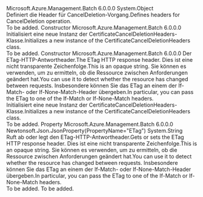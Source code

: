 <Type Name="CertificateCancelDeletionHeaders" FullName="Microsoft.Azure.Management.Batch.Models.CertificateCancelDeletionHeaders">
  <TypeSignature Language="C#" Value="public class CertificateCancelDeletionHeaders" />
  <TypeSignature Language="ILAsm" Value=".class public auto ansi beforefieldinit CertificateCancelDeletionHeaders extends System.Object" />
  <TypeSignature Language="DocId" Value="T:Microsoft.Azure.Management.Batch.Models.CertificateCancelDeletionHeaders" />
  <TypeSignature Language="VB.NET" Value="Public Class CertificateCancelDeletionHeaders" />
  <TypeSignature Language="F#" Value="type CertificateCancelDeletionHeaders = class" />
  <AssemblyInfo>
    <AssemblyName>Microsoft.Azure.Management.Batch</AssemblyName>
    <AssemblyVersion>6.0.0.0</AssemblyVersion>
  </AssemblyInfo>
  <Base>
    <BaseTypeName>System.Object</BaseTypeName>
  </Base>
  <Interfaces />
  <Docs>
    <summary>
            <span data-ttu-id="8b7cd-101">Definiert die Header für CancelDeletion-Vorgang.</span><span class="sxs-lookup"><span data-stu-id="8b7cd-101">Defines headers for CancelDeletion operation.</span></span>
            </summary>
    <remarks>To be added.</remarks>
  </Docs>
  <Members>
    <Member MemberName=".ctor">
      <MemberSignature Language="C#" Value="public CertificateCancelDeletionHeaders ();" />
      <MemberSignature Language="ILAsm" Value=".method public hidebysig specialname rtspecialname instance void .ctor() cil managed" />
      <MemberSignature Language="DocId" Value="M:Microsoft.Azure.Management.Batch.Models.CertificateCancelDeletionHeaders.#ctor" />
      <MemberSignature Language="VB.NET" Value="Public Sub New ()" />
      <MemberType>Constructor</MemberType>
      <AssemblyInfo>
        <AssemblyName>Microsoft.Azure.Management.Batch</AssemblyName>
        <AssemblyVersion>6.0.0.0</AssemblyVersion>
      </AssemblyInfo>
      <Parameters />
      <Docs>
        <summary>
            <span data-ttu-id="8b7cd-102">Initialisiert eine neue Instanz der CertificateCancelDeletionHeaders-Klasse.</span><span class="sxs-lookup"><span data-stu-id="8b7cd-102">Initializes a new instance of the CertificateCancelDeletionHeaders class.</span></span>
            </summary>
        <remarks>To be added.</remarks>
      </Docs>
    </Member>
    <Member MemberName=".ctor">
      <MemberSignature Language="C#" Value="public CertificateCancelDeletionHeaders (string eTag = null);" />
      <MemberSignature Language="ILAsm" Value=".method public hidebysig specialname rtspecialname instance void .ctor(string eTag) cil managed" />
      <MemberSignature Language="DocId" Value="M:Microsoft.Azure.Management.Batch.Models.CertificateCancelDeletionHeaders.#ctor(System.String)" />
      <MemberSignature Language="VB.NET" Value="Public Sub New (Optional eTag As String = null)" />
      <MemberSignature Language="F#" Value="new Microsoft.Azure.Management.Batch.Models.CertificateCancelDeletionHeaders : string -&gt; Microsoft.Azure.Management.Batch.Models.CertificateCancelDeletionHeaders" Usage="new Microsoft.Azure.Management.Batch.Models.CertificateCancelDeletionHeaders eTag" />
      <MemberType>Constructor</MemberType>
      <AssemblyInfo>
        <AssemblyName>Microsoft.Azure.Management.Batch</AssemblyName>
        <AssemblyVersion>6.0.0.0</AssemblyVersion>
      </AssemblyInfo>
      <Parameters>
        <Parameter Name="eTag" Type="System.String" />
      </Parameters>
      <Docs>
        <param name="eTag"><span data-ttu-id="8b7cd-103">Der ETag-HTTP-Antwortheader.</span><span class="sxs-lookup"><span data-stu-id="8b7cd-103">The ETag HTTP response header.</span></span> <span data-ttu-id="8b7cd-104">Dies ist eine nicht transparente Zeichenfolge.</span><span class="sxs-lookup"><span data-stu-id="8b7cd-104">This is an opaque string.</span></span> <span data-ttu-id="8b7cd-105">Sie können es verwenden, um zu ermitteln, ob die Ressource zwischen Anforderungen geändert hat.</span><span class="sxs-lookup"><span data-stu-id="8b7cd-105">You can use it to detect whether the resource has changed between requests.</span></span> <span data-ttu-id="8b7cd-106">Insbesondere können Sie das ETag an einem der If-Match- oder If-None-Match-Header übergeben.</span><span class="sxs-lookup"><span data-stu-id="8b7cd-106">In particular, you can pass the ETag to one of the If-Match or If-None-Match headers.</span></span></param>
        <summary>
            <span data-ttu-id="8b7cd-107">Initialisiert eine neue Instanz der CertificateCancelDeletionHeaders-Klasse.</span><span class="sxs-lookup"><span data-stu-id="8b7cd-107">Initializes a new instance of the CertificateCancelDeletionHeaders class.</span></span>
            </summary>
        <remarks>To be added.</remarks>
      </Docs>
    </Member>
    <Member MemberName="ETag">
      <MemberSignature Language="C#" Value="public string ETag { get; set; }" />
      <MemberSignature Language="ILAsm" Value=".property instance string ETag" />
      <MemberSignature Language="DocId" Value="P:Microsoft.Azure.Management.Batch.Models.CertificateCancelDeletionHeaders.ETag" />
      <MemberSignature Language="VB.NET" Value="Public Property ETag As String" />
      <MemberSignature Language="F#" Value="member this.ETag : string with get, set" Usage="Microsoft.Azure.Management.Batch.Models.CertificateCancelDeletionHeaders.ETag" />
      <MemberType>Property</MemberType>
      <AssemblyInfo>
        <AssemblyName>Microsoft.Azure.Management.Batch</AssemblyName>
        <AssemblyVersion>6.0.0.0</AssemblyVersion>
      </AssemblyInfo>
      <Attributes>
        <Attribute>
          <AttributeName>Newtonsoft.Json.JsonProperty(PropertyName="ETag")</AttributeName>
        </Attribute>
      </Attributes>
      <ReturnValue>
        <ReturnType>System.String</ReturnType>
      </ReturnValue>
      <Docs>
        <summary>
            <span data-ttu-id="8b7cd-108">Ruft ab oder legt den ETag-HTTP-Antwortheader.</span><span class="sxs-lookup"><span data-stu-id="8b7cd-108">Gets or sets the ETag HTTP response header.</span></span> <span data-ttu-id="8b7cd-109">Dies ist eine nicht transparente Zeichenfolge.</span><span class="sxs-lookup"><span data-stu-id="8b7cd-109">This is an opaque string.</span></span> <span data-ttu-id="8b7cd-110">Sie können es verwenden, um zu ermitteln, ob die Ressource zwischen Anforderungen geändert hat.</span><span class="sxs-lookup"><span data-stu-id="8b7cd-110">You can use it to detect whether the resource has changed between requests.</span></span> <span data-ttu-id="8b7cd-111">Insbesondere können Sie das ETag an einem der If-Match- oder If-None-Match-Header übergeben.</span><span class="sxs-lookup"><span data-stu-id="8b7cd-111">In particular, you can pass the ETag to one of the If-Match or If-None-Match headers.</span></span>
            </summary>
        <value>To be added.</value>
        <remarks>To be added.</remarks>
      </Docs>
    </Member>
  </Members>
</Type>